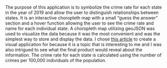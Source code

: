 The purpose of this application is to symbolize the crime rate for each state in the year of 2019 and allow the user to distinguish relationships between states. It is an interactive choropleth map with a small “guess the answer” section and a hover function allowing the user to see the crime rate and name for each individual state. A choropleth map utilizing geoJSON was used to visualize the data because it was the most convenient and was the simplest way to store and display the data. I chose [this article](https://www.usatoday.com/story/money/2020/01/13/most-dangerous-states-in-america-violent-crime-murder-rate/40968963/) to create a visual application for because it is a topic that is interesting to me and I was also intrigued to see what the final product would reveal about the information. The crime rate for each state is calculated using the number of crimes per 100,000 individuals of the population.

